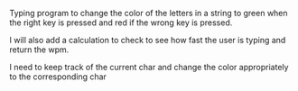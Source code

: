 Typing program to change the color of the letters in a string to green when the right key is pressed and red if the wrong key is pressed.
 
I will also add a calculation to check to see how fast the user is typing and return the wpm.

I need to keep track of the current char and change the color appropriately to the corresponding char